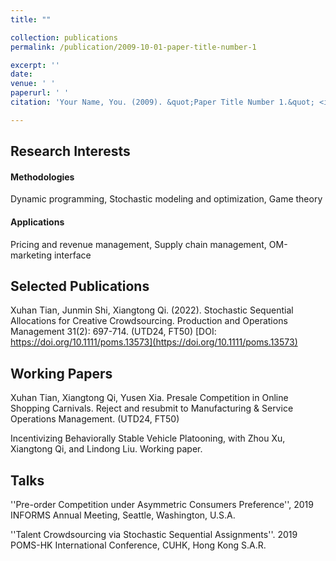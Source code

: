 ```yaml
---
title: ""

collection: publications
permalink: /publication/2009-10-01-paper-title-number-1

excerpt: ''
date: 
venue: ' '
paperurl: ' '
citation: 'Your Name, You. (2009). &quot;Paper Title Number 1.&quot; <i>Journal 1</i>. 1(1).'

---
```


## Research Interests 

#### Methodologies

Dynamic programming, Stochastic modeling and optimization, Game theory

#### Applications 

Pricing and revenue management, Supply chain management, OM-marketing interface


## Selected Publications
Xuhan Tian, Junmin Shi, Xiangtong Qi. (2022). Stochastic Sequential Allocations for Creative Crowdsourcing. Production and Operations Management 31(2): 697-714. (UTD24, FT50) [DOI: https://doi.org/10.1111/poms.13573](https://doi.org/10.1111/poms.13573)

## Working Papers 
Xuhan Tian, Xiangtong Qi, Yusen Xia. Presale Competition in Online Shopping Carnivals. Reject and resubmit to Manufacturing & Service Operations Management. ​​(UTD24, FT50) 

Incentivizing Behaviorally Stable Vehicle Platooning, with Zhou Xu, Xiangtong Qi, and Lindong Liu. Working paper.

## Talks 

''Pre-order Competition under Asymmetric Consumers Preference'',  2019 INFORMS Annual Meeting, Seattle, Washington, U.S.A.

''Talent Crowdsourcing via Stochastic Sequential Assignments''. 2019 POMS-HK International Conference, CUHK, Hong Kong S.A.R.

<!--
Recommended citation: Your Name, You. (2009). "Paper Title Number 1." <i>Journal 1</i>. 1(1).
-->
